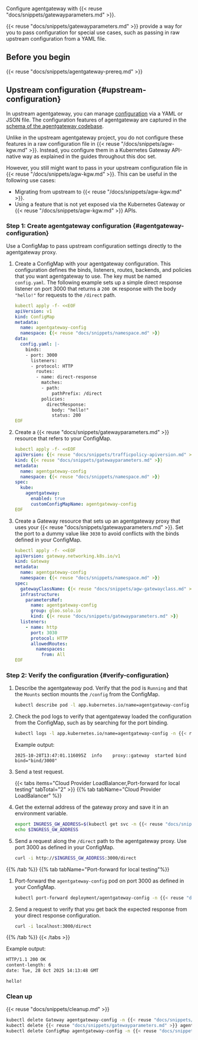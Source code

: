 Configure agentgateway with {{< reuse "docs/snippets/gatewayparameters.md" >}}.

{{< reuse "docs/snippets/gatewayparameters.md" >}} provide a way for you to pass configuration for special use cases, such as passing in raw upstream configuration from a YAML file.

## Before you begin

{{< reuse "docs/snippets/agentgateway-prereq.md" >}}

## Upstream configuration {#upstream-configuration}

In upstream agentgateway, you can manage [configuration](https://agentgateway.dev/docs/configuration/overview/) via a YAML or JSON file. The configuration features of agentgateway are captured in the [schema of the agentgateway codebase](https://github.com/agentgateway/agentgateway/tree/main/schema). 

Unlike in the upstream agentgateway project, you do not configure these features in a raw configuration file in {{< reuse "/docs/snippets/agw-kgw.md" >}}. Instead, you configure them in a Kubernetes Gateway API-native way as explained in the guides throughout this doc set. 

However, you still might want to pass in your upstream configuration file in {{< reuse "/docs/snippets/agw-kgw.md" >}}. This can be useful in the following use cases:

- Migrating from upstream to {{< reuse "/docs/snippets/agw-kgw.md" >}}. 
- Using a feature that is not yet exposed via the Kubernetes Gateway or {{< reuse "/docs/snippets/agw-kgw.md" >}} APIs.

### Step 1: Create agentgateway configuration {#agentgateway-configuration}

Use a ConfigMap to pass upstream configuration settings directly to the agentgateway proxy. 

1. Create a ConfigMap with your agentgateway configuration. This configuration defines the binds, listeners, routes, backends, and policies that you want agentgateway to use. The key must be named `config.yaml`. The following example sets up a simple direct response listener on port 3000 that returns a `200 OK` response with the body `"hello!"` for requests to the `/direct` path.

   ```yaml
   kubectl apply -f- <<EOF
   apiVersion: v1
   kind: ConfigMap
   metadata:
     name: agentgateway-config
     namespace: {{< reuse "docs/snippets/namespace.md" >}}
   data:
     config.yaml: |-
       binds:
       - port: 3000
         listeners:
         - protocol: HTTP
           routes:
           - name: direct-response
             matches:
             - path:
                 pathPrefix: /direct
             policies:
               directResponse:
                 body: "hello!"
                 status: 200
   EOF
   ```

2. Create a {{< reuse "docs/snippets/gatewayparameters.md" >}} resource that refers to your ConfigMap.

   ```yaml
   kubectl apply -f- <<EOF
   apiVersion: {{< reuse "docs/snippets/trafficpolicy-apiversion.md" >}}
   kind: {{< reuse "docs/snippets/gatewayparameters.md" >}}
   metadata:
     name: agentgateway-config
     namespace: {{< reuse "docs/snippets/namespace.md" >}}
   spec:
     kube:
       agentgateway:
         enabled: true
         customConfigMapName: agentgateway-config
   EOF
   ```

3. Create a Gateway resource that sets up an agentgateway proxy that uses your {{< reuse "docs/snippets/gatewayparameters.md" >}}. Set the port to a dummy value like `3030` to avoid conflicts with the binds defined in your ConfigMap.

   ```yaml
   kubectl apply -f- <<EOF
   apiVersion: gateway.networking.k8s.io/v1
   kind: Gateway
   metadata:
     name: agentgateway-config
     namespace: {{< reuse "docs/snippets/namespace.md" >}}
   spec:
     gatewayClassName: {{< reuse "docs/snippets/agw-gatewayclass.md" >}}
     infrastructure:
       parametersRef:
         name: agentgateway-config
         group: gloo.solo.io
         kind: {{< reuse "docs/snippets/gatewayparameters.md" >}}       
     listeners:
       - name: http
         port: 3030
         protocol: HTTP
         allowedRoutes:
           namespaces:
             from: All
   EOF
   ```

### Step 2: Verify the configuration {#verify-configuration}

1. Describe the agentgateway pod. Verify that the pod is `Running` and that the `Mounts` section mounts the `/config` from the ConfigMap.

   ```bash
   kubectl describe pod -l app.kubernetes.io/name=agentgateway-config -n {{< reuse "docs/snippets/namespace.md" >}}
   ```

2. Check the pod logs to verify that agentgateway loaded the configuration from the ConfigMap, such as by searching for the port binding.

   ```bash
   kubectl logs -l app.kubernetes.io/name=agentgateway-config -n {{< reuse "docs/snippets/namespace.md" >}} | grep 3000
   ```
   
   Example output:

   ```
   2025-10-28T13:47:01.116095Z	info	proxy::gateway	started bind	bind="bind/3000"
   ```

3. Send a test request.

   {{< tabs items="Cloud Provider LoadBalancer,Port-forward for local testing" tabTotal="2" >}}
{{% tab tabName="Cloud Provider LoadBalancer" %}}
1. Get the external address of the gateway proxy and save it in an environment variable.
   
   ```sh
   export INGRESS_GW_ADDRESS=$(kubectl get svc -n {{< reuse "docs/snippets/namespace.md" >}} agentgateway-config -o=jsonpath="{.status.loadBalancer.ingress[0]['hostname','ip']}")
   echo $INGRESS_GW_ADDRESS
   ```

2. Send a request along the `/direct` path to the agentgateway proxy. Use port 3000 as defined in your ConfigMap.
   
   ```sh
   curl -i http://$INGRESS_GW_ADDRESS:3000/direct
   ```
{{% /tab %}}
{{% tab tabName="Port-forward for local testing"%}}
1. Port-forward the `agentgateway-config` pod on port 3000 as defined in your ConfigMap.
   
   ```sh
   kubectl port-forward deployment/agentgateway-config -n {{< reuse "docs/snippets/namespace.md" >}} 3000:3000
   ```

2. Send a request to verify that you get back the expected response from your direct response configuration.
   
   ```sh
   curl -i localhost:3000/direct
   ```
{{% /tab %}}
   {{< /tabs >}}

   Example output:
   
   ```txt
   HTTP/1.1 200 OK
   content-length: 6
   date: Tue, 28 Oct 2025 14:13:48 GMT
   
   hello!
   ```

### Clean up

{{< reuse "docs/snippets/cleanup.md" >}}

```bash
kubectl delete Gateway agentgateway-config -n {{< reuse "docs/snippets/namespace.md" >}}
kubectl delete {{< reuse "docs/snippets/gatewayparameters.md" >}} agentgateway-config -n {{< reuse "docs/snippets/namespace.md" >}}
kubectl delete ConfigMap agentgateway-config -n {{< reuse "docs/snippets/namespace.md" >}}
```
